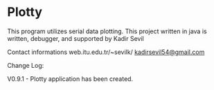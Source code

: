 # Plotty

This program utilizes serial data plotting.
This project written in java is written, debugger, and supported by Kadir Sevil

Contact informations
web.itu.edu.tr/~sevilk/
kadirsevil54@gmail.com

Change Log:

V0.9.1 - Plotty application has been created.
